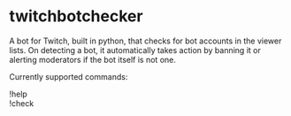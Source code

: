 # twitchbotchecker

A bot for Twitch, built in python, that checks for bot accounts in the viewer lists. On detecting a bot, it automatically takes action by banning it or alerting moderators if the bot itself is not one.

Currently supported commands:  

!help  
!check
  
